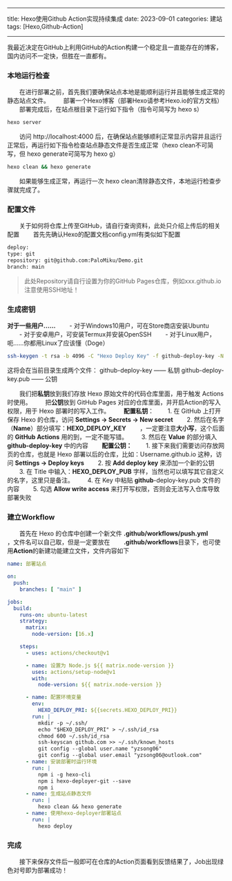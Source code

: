 -----
title: Hexo使用Github Action实现持续集成
date: 2023-09-01
categories: 建站
tags: [Hexo,Github-Action]

-----


   我最近决定在GitHub上利用GitHub的Action构建一个稳定且一直能存在的博客，国内访问不一定快，但胜在一直都有。
　　<!-- more -->
### 本地运行检查
　　在进行部署之前，首先我们要确保站点本地是能顺利运行并且能够生成正常的静态站点文件。
　　部署一个Hexo博客（部署Hexo请参考Hexo.io的官方文档）
　　部署完成后，在站点根目录下运行如下指令（指令可简写为 hexo s）
```bash
hexo server
```
　　访问 http://localhost:4000 后，在确保站点能够顺利正常显示内容并且运行正常后，再运行如下指令检查站点静态文件是否生成正常（hexo clean不可简写，但 hexo generate可简写为 hexo g）
```bash
hexo clean && hexo generate
```
　　如果能够生成正常，再运行一次 hexo clean清除静态文件，本地运行检查步骤就完成了。
### 配置文件
　　关于如何将仓库上传至GitHub，请自行查询资料，此处只介绍上传后的相关配置
　　首先先确认Hexo的配置文档config.yml有类似如下配置
```bash
deploy:
type: git
repository: git@github.com:PaloMiku/Demo.git
branch: main
```
> 此处Repository请自行设置为你的GitHub Pages仓库，例如xxx.github.io 注意使用SSH地址！
### 生成密钥
**对于一些用户……**
　　- 对于Windows10用户，可在Store商店安装Ubuntu
　　- 对于安卓用户，可安装Termux并安装OpenSSH
　　- 对于Linux用户，呃……你都用Linux了应该懂（Doge）
```bash
ssh-keygen -t rsa -b 4096 -C "Hexo Deploy Key" -f github-deploy-key -N ""
```
这将会在当前目录生成两个文件：
github-deploy-key —— 私钥
github-deploy-key.pub —— 公钥

　　我们把**私钥**放到我们存放 Hexo 原始文件的代码仓库里面，用于触发 Actions 时使用。
　　把**公钥**放到 GitHub Pages 对应的仓库里面，并开启Action的写入权限，用于 Hexo 部署时的写入工作。
　　**配置私钥**：
　　1. 在 GitHub 上打开保存 Hexo 的仓库，访问 **Settings -> Secrets -> New secret**
　　2. 然后在名字（**Name**）部分填写：**HEXO_DEPLOY_KEY**
　　，一定要注意**大小写**，这个后面的 **GitHub Actions**  用的到，一定不能写错。
　　3. 然后在 **Value** 的部分填入 **github-deploy-key** 中的内容
　　**配置公钥：**
　　1. 接下来我们需要访问存放网页的仓库，也就是 Hexo 部署以后的仓库，比如：Username.github.io 这种，访问 **Settings -> Deploy keys**
　　2. 按 **Add deploy key** 来添加一个新的公钥
　　3. 在 Title 中输入：**HEXO_DEPLOY_PUB** 字样，当然也可以填写其它自定义的名字，这里只是备注。
　　4. 在 Key 中粘贴 **github**-deploy-key.pub 文件的内容
　　5. 勾选 **Allow write access** 来打开写权限，否则会无法写入仓库导致部署失败
###  建立Workflow
　　首先在 Hexo 的仓库中创建一个新文件 **.github/workflows/push.yml**
　　，文件名可以自己取，但是一定要放在
　　**.github/workflows**目录下，也可使用**Action**的新建功能建立文件，文件内容如下
```yaml
name: 部署站点

on:
  push:
    branches: [ "main" ]

jobs:
  build:
    runs-on: ubuntu-latest
    strategy:
      matrix:
        node-version: [16.x]

    steps:
      - uses: actions/checkout@v1

      - name: 设置为 Node.js ${{ matrix.node-version }}
        uses: actions/setup-node@v1
        with:
          node-version: ${{ matrix.node-version }}

      - name: 配置环境变量
        env:
          HEXO_DEPLOY_PRI: ${{secrets.HEXO_DEPLOY_PRI}}
        run: |
          mkdir -p ~/.ssh/
          echo "$HEXO_DEPLOY_PRI" > ~/.ssh/id_rsa
          chmod 600 ~/.ssh/id_rsa
          ssh-keyscan github.com >> ~/.ssh/known_hosts
          git config --global user.name "yzsong06"
          git config --global user.email "yzsong06@outlook.com"
      - name: 安装部署时运行环境
        run: |
          npm i -g hexo-cli
          npm i hexo-deployer-git --save
          npm i
      - name: 生成站点静态文件
        run: |
          hexo clean && hexo generate
      - name: 使用hexo-deployer部署站点
        run: |
          hexo deploy
```
### 完成
　　接下来保存文件后一般即可在仓库的Action页面看到反馈结果了，Job出现绿色对号即为部署成功！